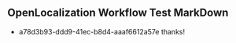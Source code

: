 ## OpenLocalization Workflow Test MarkDown
* a78d3b93-ddd9-41ec-b8d4-aaaf6612a57e thanks!

<!--HONumber=Aug16_HO4-->


